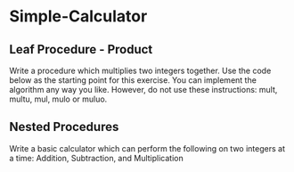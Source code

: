 # Simple-Calculator
## Leaf Procedure - Product
Write a procedure which multiplies two integers together. Use the code below as the starting point for this exercise. You can implement the algorithm any way you like.
However, do not use these instructions: mult, multu, mul, mulo or muluo.
## Nested Procedures
Write a basic calculator which can perform the following on two integers at a time: Addition, Subtraction, and Multiplication
